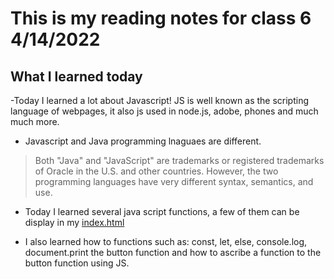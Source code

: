 # This is my reading notes for class 6 4/14/2022

## What I learned today

-Today I learned a lot about Javascript! JS is well known as the scripting language of webpages, it also js used in node.js, adobe, phones and much much more.

- Javascript and Java programming lnaguaes are different.

> Both "Java" and "JavaScript" are trademarks or registered trademarks of Oracle in the U.S. and other countries. However, the two programming languages have very different syntax, semantics, and use.

- Today I learned several java script functions, a few of them can be display in my [index.html](https://cipherian.github.io/index/)

- I also learned how to functions such as: const, let, else, console.log, document.print the button function and how to ascribe a function to the button function using JS.

